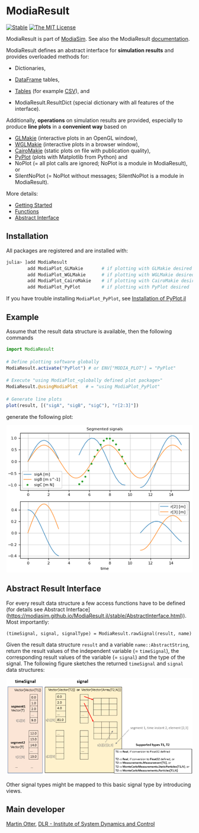 # ModiaResult

[![Stable](https://img.shields.io/badge/docs-stable-blue.svg)](https://modiasim.github.io/ModiaResult.jl/stable/index.html)
[![The MIT License](https://img.shields.io/badge/license-MIT-brightgreen.svg?style=flat-square)](https://github.com/ModiaSim/ModiaResult.jl/blob/master/LICENSE.md)

ModiaResult is part of [ModiaSim](https://modiasim.github.io/docs/). See also the ModiaResult [documentation](https://modiasim.github.io/ModiaResult.jl/stable/index.html).

ModiaResult defines an abstract interface for **simulation results** and provides overloaded methods for:

- Dictionaries,

- [DataFrame](https://github.com/JuliaData/DataFrames.jl) tables, 

- [Tables](https://github.com/JuliaData/Tables.jl) (for example [CSV](https://github.com/JuliaData/CSV.jl)), and

- ModiaResult.ResultDict (special dictionary with all features of the interface). 

Additionally, **operations** on simulation results are provided, especially to produce **line plots** in a **convenient way** based on 

- [GLMakie](https://github.com/JuliaPlots/GLMakie.jl) (interactive plots in an OpenGL window),
- [WGLMakie](https://github.com/JuliaPlots/WGLMakie.jl) (interactive plots in a browser window),
- [CairoMakie](https://github.com/JuliaPlots/CairoMakie.jl) (static plots on file with publication quality),
- [PyPlot](https://github.com/JuliaPy/PyPlot.jl) (plots with Matplotlib from Python) and 
- NoPlot (= all plot calls are ignored; NoPlot is a module in ModiaResult), or
- SilentNoPlot (= NoPlot without messages; SilentNoPlot is a module in ModiaResult).

More details:

- [Getting Started](https://modiasim.github.io/ModiaResult.jl/stable/GettingStarted.html)
- [Functions](https://modiasim.github.io/ModiaResult.jl/stable/Functions.html)
- [Abstract Interface](https://modiasim.github.io/ModiaResult.jl/stable/AbstractInterface.html)


## Installation

All packages are registered and are installed with:

```julia
julia> ]add ModiaResult
        add ModiaPlot_GLMakie       # if plotting with GLMakie desired
        add ModiaPlot_WGLMakie      # if plotting with WGLMakie desired
        add ModiaPlot_CairoMakie    # if plotting with CairoMakie desired
        add ModiaPlot_PyPlot        # if plotting with PyPlot desired
```

If you have trouble installing `ModiaPlot_PyPlot`, see 
[Installation of PyPlot.jl](https://modiasim.github.io/ModiaResult.jl/stable/index.html#Installation-of-PyPlot.jl)
 
 
## Example

Assume that the result data structure is available, then the following commands


```julia
import ModiaResult

# Define plotting software globally
ModiaResult.activate("PyPlot") # or ENV["MODIA_PLOT"] = "PyPlot"

# Execute "using ModiaPlot_<globally defined plot package>"
ModiaResult.@usingModiaPlot   # = "using ModiaPlot_PyPlot"

# Generate line plots                     
plot(result, [("sigA", "sigB", "sigC"), "r[2:3]"])
```

generate the following plot:

![SegmentedSignalsPlot](docs/resources/images/segmented-signals-plot.png)


## Abstract Result Interface

For every result data structure a few access functions have to be defined
(for details see Abstract Interface](https://modiasim.github.io/ModiaResult.jl/stable/AbstractInterface.html)).
Most importantly:


```
(timeSignal, signal, signalType) = ModiaResult.rawSignal(result, name)
```

Given the result data structure `result` and a variable `name::AbstractString`,
return the result values of the independent variable (= `timeSignal`), the 
corresponding result values of the variable (= `signal`) and the type
of the signal. The following figure sketches the returned `timeSignal` and `signal` data structures:

![SignalDefinition](docs/resources/images/signal-definition.png)

Other signal types might be mapped to this basic signal type by introducing views.



## Main developer

[Martin Otter](https://rmc.dlr.de/sr/en/staff/martin.otter/),
[DLR - Institute of System Dynamics and Control](https://www.dlr.de/sr/en)

